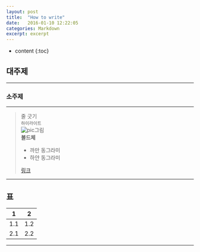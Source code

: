 ```yaml
---
layout: post
title:  "How to write"
date:   2016-01-10 12:22:05
categories: Markdown
excerpt: excerpt
---
```

* content
{:toc}

## 대주제

---

### 소주제  

---
> 줄 긋기  
>`하이라이트`  
>![pic](그림주소)그림  
>**볼드체**  
>* 까만 동그라미  
>  * 하얀 동그라미  
>  
>[링크](주소)  

---
표 
---  

1 |2
----|----
1.1 |1.2
2.1 |2.2

---
